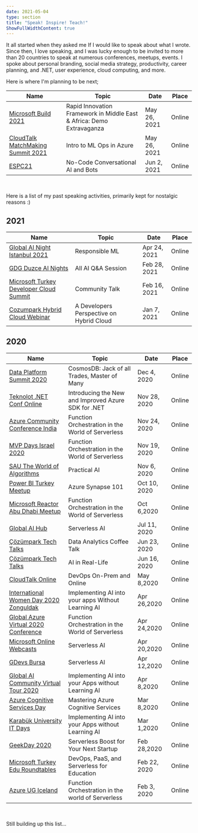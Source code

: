 ```yaml
---
date: 2021-05-04
type: section
title: "Speak! Inspire! Teach!"
ShowFullWidthContent: true
---
```


It all started when they asked me If I would like to speak about what I wrote. Since then, I love speaking, and I was lucky enough to be invited to more than 20 countries to speak at numerous conferences, meetups, events. I spoke about personal branding, social media strategy, productivity, career planning, and .NET, user experience, cloud computing, and more.

Here is where I'm planning to be next;

| Name | Topic | Date | Place |
| ----------- | ----------- | ----------- | ----------- |
| [Microsoft Build 2021](https://build.microsoft.com) | Rapid Innovation Framework in Middle East & Africa: Demo Extravaganza | May 26, 2021 | Online |
| [CloudTalk MatchMaking Summit 2021](https://cloudtalk.icu/) | Intro to ML Ops in Azure | May 26, 2021 | Online |
| [ESPC21](https://www.sharepointeurope.com/events/no-code-conversational-ai-and-bots/) | No-Code Conversational AI and Bots | Jun 2, 2021 | Online |

<br/>

Here is a list of my past speaking activities, primarily kept for nostalgic reasons :)

## 2021

| Name | Topic | Date | Place |
| ----------- | ----------- | ----------- | ----------- |
| [Global AI Night Istanbul 2021](https://www.meetup.com/Teknolot/events/276686223/) | Responsible ML | Apr 24, 2021 | Online |
| [GDG Duzce AI Nights](https://youtu.be/Q478pKD2lnc) | All AI Q&A Session  | Feb 28, 2021 | Online |
| [Microsoft Turkey Developer Cloud Summit](https://twitter.com/MicrosoftTR/status/1361563465165529088) | Community Talk | Feb 16, 2021 | Online |
| [Cozumpark Hybrid Cloud Webinar](https://etkinlik.cozumpark.com/etkinlik/hibrit-bulut-cozumleriyle-rekabet-avantaji-kazanin/1131) | A Developers Perspective on Hybrid Cloud  | Jan 7, 2021 | Online |

## 2020

| Name | Topic | Date | Place |
| ----------- | ----------- | ----------- | ----------- |
| [Data Platform Summit 2020](https://dataplatformgeeks.com/dps2020/) | CosmosDB: Jack of all Trades, Master of Many | Dec 4, 2020 | Online |
| [Teknolot .NET Conf Online](https://www.meetup.com/Teknolot/events/273634473/) | Introducing the New and Improved Azure SDK for .NET | Nov 28, 2020 | Online |
| [Azure Community Conference India](https://www.azconf.dev/) | Function Orchestration in the World of Serverless | Nov 24, 2020 | Online |
| [MVP Days Israel 2020](https://mvpdays.co.il/) | Function Orchestration in the World of Serverless | Nov 19, 2020 | Online |
| [SAU The World of Algorithms](https://www.linkedin.com/posts/sakaryaemk_sa%C3%BCemk-ailesi-olarak-yapay-zeka-makine-%C3%B6%C4%9Frenmesi-activity-6728349840381661184-SVMi) | Practical AI | Nov 6, 2020 | Online |
| [Power BI Turkey Meetup](https://www.meetup.com/PowerBI-Turkiye/events/273342362/) | Azure Synapse 101 | Oct 10, 2020 | Online |
| [Microsoft Reactor Abu Dhabi Meetup](https://www.meetup.com/Microsoft-Reactor-Abu-Dhabi/events/273068788/) | Function Orchestration in the World of Serverless | Oct 6,2020 | Online |
| [Global AI Hub](https://www.youtube.com/watch?v=bFzoquhr9gc&ab_channel=GlobalAIHub) | Serverless AI | Jul 11, 2020 | Online |
| [Çözümpark Tech Talks](https://etkinlik.cozumpark.com/etkinlik/cozumpark-teknoloji-sohbetleri-tech-talks-live--kahve-arasinda-veri-analitigi/1079) | Data Analytics Coffee Talk | Jun 23, 2020 | Online |
| [Çözümpark Tech Talks](https://etkinlik.cozumpark.com/etkinlik/gercek-hayatta-yapay-zeka/1055) | AI in Real-Life | Jun 16, 2020 | Online |
| [CloudTalk Online](https://www.youtube.com/watch?v=88EqcmY7w54&feature=youtu.be&ab_channel=CloudTalkGlobal) | DevOps On-Prem and Online | May 8,2020 | Online |
| [International Women Day 2020 Zonguldak](https://www.youtube.com/watch?v=6n4wj5zGSjQ&feature=youtu.be&t=6667&ab_channel=GDG%26WTMZonguldak) | Implementing AI into your apps Without Learning AI | Apr 26,2020 | Online |
| [Global Azure Virtual 2020 Conference](https://daron.blog/2020/global-azure-virtual-2020-conference/) | Function Orchestration in the World of Serverless | Apr 24,2020 | Online |
| [Microsoft Online Webcasts](https://info.microsoft.com/ME-AzureApp-WBNR-FY20-05May-20-ServerlessAI-SRDEM19333_LP02OnDemandRegistration-ForminBody.html?wt.mc_id=AID3011342_QSG_EML_427529) | Serverless AI | Apr 20,2020 | Online |
| [GDevs Bursa](https://www.youtube.com/watch?v=2S6MQqrKZus&feature=youtu.be&t=1329&ab_channel=GDGBursa) | Serverless AI | Apr 12,2020 | Online |
| [Global AI Community Virtual Tour 2020](https://daron.blog/2020/global-ai-community-virtual-tour-2020/) | Implementing AI into your Apps without Learning AI | Apr 8,2020 | Online |
| [Azure Cognitive Services Day](https://daron.blog/2020/a-full-day-of-azure-cognitive-services/) | Mastering Azure Cognitive Services | Mar 8,2020 | Online |
| [Karabük University IT Days](https://daron.blog/2020/karabuk-university-it-days-2020/) | Implementing AI into your Apps without Learning AI | Mar 1,2020 | Online |
| [GeekDay 2020](https://daron.blog/2020/geekday-2020/) | Serverless Boost for Your Next Startup | Feb 28,2020 | Online |
| [Microsoft Turkey Edu Roundtables](https://daron.blog/2020/devops-paas-and-serverless-for-education/) | DevOps, PaaS, and Serverless for Education | Feb 22, 2020 | Online |
| [Azure UG Iceland](https://www.meetup.com/Azure-UG-Iceland/events/268264791?fbclid=IwAR0c7Oh_XJB75eTQkXvgan7bjk88eVvo07_gSUdPotYcAhHDktCC-KVNNrY) | Function Orchestration in the world of Serverless | Feb 3, 2020 | Online |

<br/>

Still building up this list...
